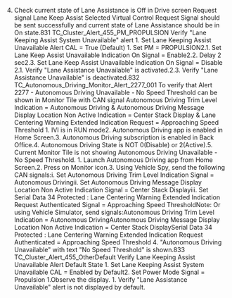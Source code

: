 4. Check current state of Lane Assistance is Off in Drive screen Request signal Lane Keep Assist Selected Virtual Control Request Signal should be sent successfully and current state of Lane Assistance should be in On state.831 TC_Cluster_Alert_455_PM_PROPULSION Verify "Lane Keeping Assist System Unavailable" alert 1. Set Lane Keeping Assist Unavailable Alert CAL = True (Default) 1. Set PM = PROPULSION2.1. Set Lane Keep Assist Unavailable Indication On Signal = Enable2.2. Delay 2 sec2.3. Set Lane Keep Assist Unavailable Indication On Signal = Disable 2.1. Verify "Lane Assistance Unavailable" is activated.2.3. Verify "Lane Assistance Unavailable" is deactivated.832 TC_Autonomous_Driving_Monitor_Alert_2277_001 To verify that Alert 2277 - Autonomous Driving Unavailable - No Speed Threshold can be shown in Monitor Tile with CAN signal Autonomous Driving Trim Level Indication = Autonomous Driving & Autonomous Driving Message Display Location Non Active Indication = Center Stack Display & Lane Centering Warning Extended Indication Request = Approaching Speed Threshold 1. IVI is in RUN mode2. Autonomous Driving app is enabled in Home Screen.3. Autonomous Driving subscription is enabled in Back Office.4. Autonomous Driving State is NOT 0(Disable) or 2(Active).5. Current Monitor Tile is not showing Autonomous Driving Unavailable - No Speed Threshold. 1. Launch Autonomous Driving app from Home Screen.2. Press on Monitor icon.3. Using Vehicle Spy, send the following CAN signals:i. Set Autonomous Driving Trim Level Indication Signal = Autonomous Drivingii. Set Autonomous Driving Message Display Location Non Active Indication Signal = Center Stack Displayiii. Set Serial Data 34 Protected : Lane Centering Warning Extended Indication Request Authenticated Signal = Approaching Speed ThresholdNote: Or using Vehicle Simulator, send signals:Autonomous Driving Trim Level Indication = Autonomous DrivingAutonomous Driving Message Display Location Non Active Indication = Center Stack DisplaySerial Data 34 Protected : Lane Centering Warning Extended Indication Request Authenticated = Approaching Speed Threshold 4. "Autonomous Driving Unavailable" with text "No Speed Threshold" is shown.833 TC_Cluster_Alert_455_OtherDefault Verify Lane Keeping Assist Unavailable Alert Default State 1. Set Lane Keeping Assist System Unavailable CAL = Enabled by Default2. Set Power Mode Signal = Propulsion 1.Observe the display. 1. Verify "Lane Assistance Unavailable" alert is not displayed by default.